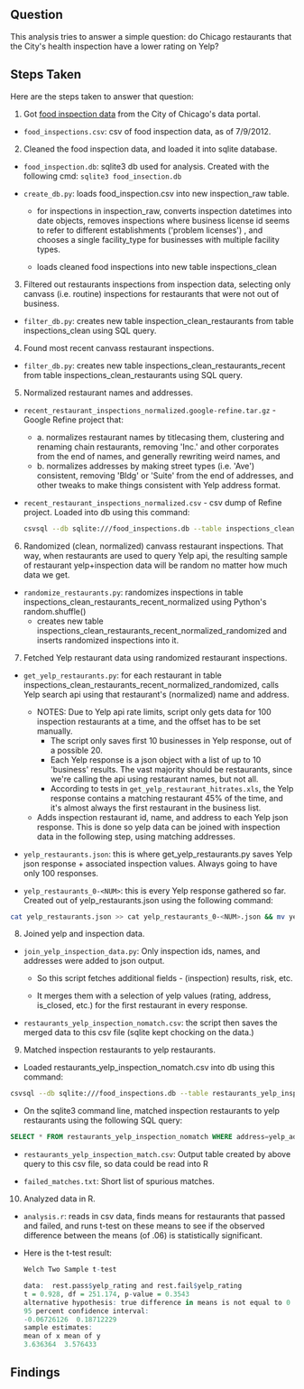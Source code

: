 ## Question

This analysis tries to answer a simple question: do Chicago restaurants that the City's health inspection 
have a lower rating on Yelp? 

## Steps Taken 
Here are the steps taken to answer that question:

1) Got [food inspection data](https://data.cityofchicago.org/Health-Human-Services/Food-Inspections/4ijn-s7e5)
from the City of Chicago's data portal.

  * `food_inspections.csv`: csv of food inspection data, as of 7/9/2012.


2) Cleaned the food inspection data, and loaded it into sqlite database.

  * `food_inspection.db`: sqlite3 db used for analysis. Created with the following cmd: 
  `sqlite3 food_insection.db`

  * `create_db.py`: loads food_inspection.csv into new inspection_raw table. 

    - for inspections in inspection_raw, converts inspection datetimes into date objects, removes inspections where business license id seems to refer to different establishments ('problem licenses') , and chooses a single facility_type for businesses with multiple facility types.  

    - loads cleaned food inspections into new table inspections_clean


3) Filtered out restaurants inspections from inspection data, selecting only canvass (i.e. routine) inspections for restaurants that were not out of business.

  * `filter_db.py`: creates new table inspection_clean_restaurants from table inspections_clean using SQL query.


4)   Found most recent canvass restaurant inspections.

  * `filter_db.py`: creates new table inspections_clean_restaurants_recent from table inspections_clean_restaurants using SQL query.

5)    Normalized restaurant names and addresses.

  * `recent_restaurant_inspections_normalized.google-refine.tar.gz` - Google Refine project that: 
    - a. normalizes restaurant names by titlecasing them, clustering and renaming chain restaurants, removing 'Inc.' and other corporates from the end of names, and generally rewriting weird names, and 
    - b. normalizes addresses by making street types (i.e. 'Ave') consistent, removing 'Bldg' or 'Suite' from the end of addresses, and other tweaks to make things consistent with Yelp address format.

  * `recent_restaurant_inspections_normalized.csv` - csv dump of Refine project. Loaded into db using this command: 
    ```sh
    csvsql --db sqlite:///food_inspections.db --table inspections_clean_restaurants_recent_normalized --insert recent_restaurant_inspections_normalized.csv
    ```

6)   Randomized (clean, normalized) canvass restaurant inspections. That way, when restaurants are used to query Yelp api, the resulting sample of restaurant yelp+inspection data will be random no matter how much data we get.

  * `randomize_restaurants.py`: randomizes inspections in table inspections_clean_restaurants_recent_normalized using Python's random.shuffle()
    - creates new table inspections_clean_restaurants_recent_normalized_randomized and inserts randomized inspections into it.

7)   Fetched Yelp restaurant data using randomized restaurant inspections.

  * `get_yelp_restaurants.py`: for each restaurant in table inspections_clean_restaurants_recent_normalized_randomized, calls Yelp search api using that restaurant's (normalized) name and address. 
    - NOTES: Due to Yelp api rate limits, script only gets data for 100 inspection restaurants at a time, and the offset has to be set manually. 
      - The script only saves first 10 businesses in Yelp response, out of a possible 20.
      - Each Yelp response is a json object with a list of up to 10 'business' results. The vast majority should be restaurants, since we're calling the api using restaurant names, but not all. 
      - According to tests in `get_yelp_restaurant_hitrates.xls`, the Yelp response contains a matching restaurant 45% of the time, and it's almost always the first restaurant in the business list.
    - Adds inspection restaurant id, name, and address to each Yelp json response. This is done so yelp data can be joined with inspection data in the following step, using matching addresses.

  * `yelp_restaurants.json`: this is where get_yelp_restaurants.py saves Yelp json response + associated inspection values. Always going to have only 100 responses.

  * `yelp_restaurants_0-<NUM>`: this is every Yelp response gathered so far. Created out of yelp_restaurants.json using the following command: 
  ```sh
  cat yelp_restaurants.json >> cat yelp_restaurants_0-<NUM>.json && mv yelp_restaurants_0-<NUM>.json yelp_restaurants_0-<NUM + 100>.json
  ```

8)   Joined yelp and inspection data.

  * `join_yelp_inspection_data.py`: Only inspection ids, names, and addresses were added to json output. 

    - So this script fetches additional fields - (inspection) results, risk, etc. 

    - It merges them with a selection of yelp values (rating, address, is_closed, etc.) for the first restaurant in every response. 

  * `restaurants_yelp_inspection_nomatch.csv`: the script then saves the merged data to this csv file (sqlite kept chocking on the data.) 

9)   Matched inspection restaurants to yelp restaurants.

  * Loaded restaurants_yelp_inspection_nomatch.csv into db using this command: 
  ```sh
  csvsql --db sqlite:///food_inspections.db --table restaurants_yelp_inspection_nomatch  --insert restaurants_yelp_inspection_nomatch.csv
  ```

  * On the sqlite3 command line, matched inspection restaurants to yelp restaurants using the following SQL query: 
  ```sql
  SELECT * FROM restaurants_yelp_inspection_nomatch WHERE address=yelp_address;
  ```

  * `restaurants_yelp_inspection_match.csv`: Output table created by above query to this csv file, so data could be read into R

  * `failed_matches.txt`: Short list of spurious matches.

10)   Analyzed data in R.

  * `analysis.r`: reads in csv data, finds means for restaurants that passed and failed, and runs t-test on these means to see if the observed difference between the means (of .06) is statistically significant.

  * Here is the t-test result:
    ```r
    Welch Two Sample t-test
    
    data:  rest.pass$yelp_rating and rest.fail$yelp_rating 
    t = 0.928, df = 251.174, p-value = 0.3543
    alternative hypothesis: true difference in means is not equal to 0 
    95 percent confidence interval:
    -0.06726126  0.18712229 
    sample estimates:
    mean of x mean of y 
    3.636364  3.576433
    ```

## Findings 
